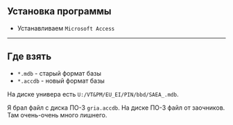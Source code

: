 ## Установка программы

- Устанавливаем `Microsoft Access`

---

## Где взять

- `*.mdb` - старый формат базы
- `*.accdb` - новый формат базы

На диске универа есть `U:/VT&PM/EU_EI/PIN/bbd/SAEA_.mdb`. 

Я брал файл с диска ПО-3 `gria.accdb`.
На диске ПО-3 файл от заочников.
Там очень-очень много лишнего.
